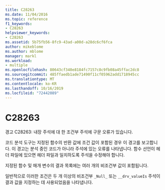 ```yaml
---
title: C28263
ms.date: 11/04/2016
ms.topic: reference
f1_keywords:
- C28263
helpviewer_keywords:
- C28263
ms.assetid: 5b75fb56-8fc9-43ad-a00d-a28dc6cf6fca
author: mikeblome
ms.author: mblome
manager: markl
ms.workload:
- multiple
ms.openlocfilehash: 80643cf340e8184fc7157c8c9fb08a45ffac2dc8
ms.sourcegitcommit: 485ffaedb1ade71490f11cf05962add1718945cc
ms.translationtype: MT
ms.contentlocale: ko-KR
ms.lasthandoff: 10/16/2019
ms.locfileid: "72442089"
---
```

# <a name="c28263"></a>C28263
경고 C28263: 내장 주석에 대 한 조건부 주석에 구문 오류가 있습니다.

 코드 분석 도구는 지정된 함수의 반환 값에 조건 값이 포함된 경우 이 경고를 보고합니다. 이 경고는 분석 중인 코드가 아니라 주석에 있는 오류를 나타냅니다. 함수 선언이 헤더 파일에 있으면 헤더 파일과 일치하도록 주석을 수정해야 합니다.

 지정된 함수 및 매개 변수의 결과 목록에는 여러 개의 비조건부 값이 포함됩니다.

 일반적으로 이러한 조건은 두 개 이상의 비조건부 `_Null_` 또는 `__drv_valueIs` 주석이 결과 값을 지정하는 데 사용되었음을 나타냅니다.
